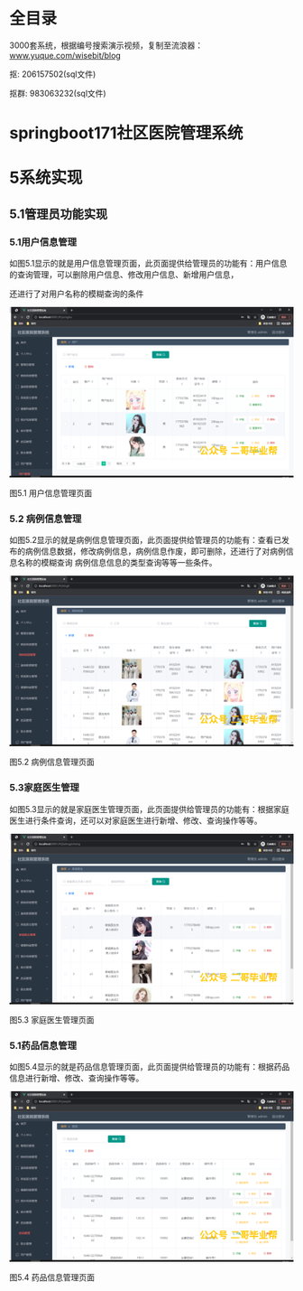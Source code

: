 # 全目录

3000套系统，根据编号搜索演示视频，复制至流浪器：www.yuque.com/wisebit/blog


<p>抠: 206157502(sql文件)</p>
<p>抠群: 983063232(sql文件)</p>



# springboot171社区医院管理系统

# 5系统实现
## 5.1管理员功能实现
### 5.1用户信息管理
如图5.1显示的就是用户信息管理页面，此页面提供给管理员的功能有：用户信息的查询管理，可以删除用户信息、修改用户信息、新增用户信息，

还进行了对用户名称的模糊查询的条件

![](/md/blog.017.png)

图5.1 用户信息管理页面
### 5.2 病例信息管理
如图5.2显示的就是病例信息管理页面，此页面提供给管理员的功能有：查看已发布的病例信息数据，修改病例信息，病例信息作废，即可删除，还进行了对病例信息名称的模糊查询 病例信息信息的类型查询等等一些条件。

![](/md/blog.018.png)


图5.2 病例信息管理页面
### 5.3家庭医生管理
如图5.3显示的就是家庭医生管理页面，此页面提供给管理员的功能有：根据家庭医生进行条件查询，还可以对家庭医生进行新增、修改、查询操作等等。

![](/md/blog.019.png)

图5.3 家庭医生管理页面
### 5.1药品信息管理
如图5.4显示的就是药品信息管理页面，此页面提供给管理员的功能有：根据药品信息进行新增、修改、查询操作等等。

![](/md/blog.020.png)


图5.4 药品信息管理页面
